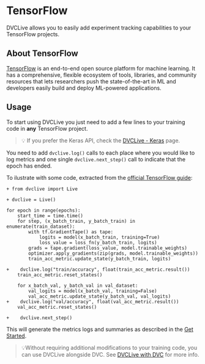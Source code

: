 # TensorFlow

DVCLive allows you to easily add experiment tracking capabilities to your
TensorFlow projects.

## About TensorFlow

[TensorFlow](https://www.tensorflow.org/) is an end-to-end open source platform
for machine learning. It has a comprehensive, flexible ecosystem of tools,
libraries, and community resources that lets researchers push the
state-of-the-art in ML and developers easily build and deploy ML-powered
applications.

## Usage

To start using DVCLive you just need to add a few lines to your training code in
**any** TensorFlow project.

> 💡 If you prefer the Keras API, check the
> [DVCLive - Keras](/docs/dvclive/user-guide/ml-frameworks/keras) page.

You need to add `dvclive.log()` calls to each place where you would like to log
metrics and one single `dvclive.next_step()` call to indicate that the epoch has
ended.

To ilustrate with some code, extracted from the
[official TensorFlow guide](https://www.tensorflow.org/guide/keras/writing_a_training_loop_from_scratch):

```git
+ from dvclive import Live

+ dvclive = Live()

for epoch in range(epochs):
    start_time = time.time()
    for step, (x_batch_train, y_batch_train) in enumerate(train_dataset):
        with tf.GradientTape() as tape:
            logits = model(x_batch_train, training=True)
            loss_value = loss_fn(y_batch_train, logits)
        grads = tape.gradient(loss_value, model.trainable_weights)
        optimizer.apply_gradients(zip(grads, model.trainable_weights))
        train_acc_metric.update_state(y_batch_train, logits)

+    dvclive.log("train/accuracy", float(train_acc_metric.result())
    train_acc_metric.reset_states()

    for x_batch_val, y_batch_val in val_dataset:
        val_logits = model(x_batch_val, training=False)
        val_acc_metric.update_state(y_batch_val, val_logits)
+    dvclive.log("val/accuracy", float(val_acc_metric.result())
    val_acc_metric.reset_states()

+    dvclive.next_step()
```

This will generate the metrics logs and summaries as described in the
[Get Started](/docs/dvclive/get-started#outputs).

> 💡Without requiring additional modifications to your training code, you can
> use DVCLive alongside DVC. See
> [DVCLive with DVC](/doc/dvclive/dvclive-with-dvc) for more info.
